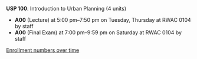 **USP 100**: Introduction to Urban Planning (4 units)

- **A00** (Lecture) at 5:00 pm–7:50 pm on Tuesday, Thursday at RWAC 0104 by staff
- **A00** (Final Exam) at 7:00 pm–9:59 pm on Saturday at RWAC 0104 by staff

[Enrollment numbers over time](./USP100.tsv)
